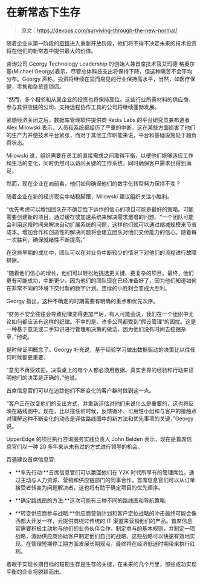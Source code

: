 # 在新常态下生存

> 原文：<https://devops.com/surviving-through-the-new-normal/>

随着企业从第一阶段的[疫情](https://devops.com/coronavirus-impact-enterprises-must-focus-on-what-works/)进入重新开放阶段，他们将不得不决定未来的技术投资将在他们的新常态中提供最大的价值。

咨询公司 Georgy Technology Leadership 的创始人兼首席技术官艾玛德·格奥尔基(Michael Georgy)表示，尽管总体科技支出将保持下降，但这种痛苦不会平均分布。Georgy 声称，投资将继续在显而易见的行业保持高水平，当然，如医疗保健，零售和杂货连锁店。

“然而，多个相邻和从属企业的投资也将保持高位。这些行业所需材料的供应商、参与其供应链的公司、支持远程协作工具的公司将继续蓬勃发展。

紧随经济关闭之后，数据库管理软件提供商 Redis Labs 的平台研究员兼布道者 Alex Milowski 表示，人员和系统都经历了严重的中断，这在某些方面损害了他们的生产力并使技术平台紧张，而对于其他工作职能来说，平台和基础设施处于超负荷状态。

Milowski 说，组织需要在员工的直接需求之间取得平衡，以便他们能够适应工作和生活的变化，同时仍然可以访问关键的工作系统，同时确保客户需求也得到满足。

然而，现在企业在向前看，他们如何确保他们的数字化转型努力保持不变？

随着企业在新的经济现实中站稳脚跟，Milowski 建议组织关注小胜利。

“优先考虑可以增加团队在不确定性下运作的信心的项目可能是最好的策略。可能需要创建新的项目，通过缓存或加速系统来解决需求激增的问题。“一个团队可能会利用这段时间来解决自动扩展系统的问题，这样他们就可以通过缩减规模来节省成本。增加合作和创造性的解决问题将会建立团队对他们交付能力的信心。随着每一次胜利，确保就绪性不断提高。”

在这些早期的成功中，团队可以在对业务中断较少的情况下对他们的流程进行故障排除。

“随着他们信心的增长，他们可以轻松地挑选更关键、更复杂的项目。最终，他们更有可能成功，中断更少，因为他们的团队现在已经准备好了，因为他们知道如何在非常不同的环境下交付新的数字计划。连续的小胜利会变成大胜利。

Georgy 指出，这种不确定的时期需要有明确的重点和优先次序。

“财务不安全往往会导致纪律变得更加严厉，有人可能会说，我们在一个组织中无论如何都应该有这样的纪律。不幸的是，许多公司都受到“假设管理”的困扰。这是一种基于意见或二手知识进行管理和决策的做法，因为他们没有时间去挖掘杂草，”他说。

是时候证明概念了。Georgy 补充说，基于经验学习做出数据驱动的决策比以往任何时候都更重要。

“意见不再受欢迎。决策桌上的每个人都必须用数据、真实世界的经验和行动来证明他们的决策是正确的，”他说。

首席信息官们可以在追踪他们不断变化的客户群时做到这一点。

“客户正在改变他们的支出方式，并重新评估对他们来说什么是重要的，这也将反映在路线图中。现在，比以往任何时候，反馈循环、可用性小组和与客户的接触点对理解这种不断变化的动态是评估路线图中的新方法和优先事项的关键，”Georgy 说。

UpperEdge 的项目执行咨询服务实践负责人 John Belden 表示，现在是首席信息官们以一种 20 多年来从未有过的方式进行领导的机会。

百通建议首席信息官:

*   **率先行动:**首席信息官们可以赢回他们在 Y2K 时代所享有的管理席位。通过主动与人力资源、营销和供应链部门的同事合作，首席信息官们可以从订单接受者转变为问题解决者，这也将有助于确定项目的优先顺序。
*   **确定路线图的方法:**这次可能有三种不同的路线图和导航策略:

*   **转变供应商参与战略:**供应商营销计划和客户定位战略的冲击最终可能会像西部大开发一样，云提供商绕过传统的 IT 渠道来营销他们的产品。首席信息官需要积极主动地与他们的业务伙伴合作，制定参与的基本规则，并制定一项战略，激励供应商协助客户制定他们自己的战略，这些战略可以快速有效地实现。在管理短期停工期方面发展长期观点，最终将在经济低迷时期带来执行红利。

着眼于实现长期目标的短期生存是生存的关键，在未来的几个月里，那些成功实现平衡的企业将脱颖而出。